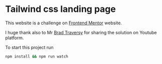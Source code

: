 # Tailwind css landing page


This website is a challenge on [Frontend Mentor](https://www.frontendmentor.io/challenges/manage-landing-page-SLXqC6P5) website.<br />

I huge thank also to Mr [Brad Traversy](https://github.com/bradtraversy) for sharing the solution on Youtube platform.<br />

To start this project run

```sh
npm install && npm run watch
```